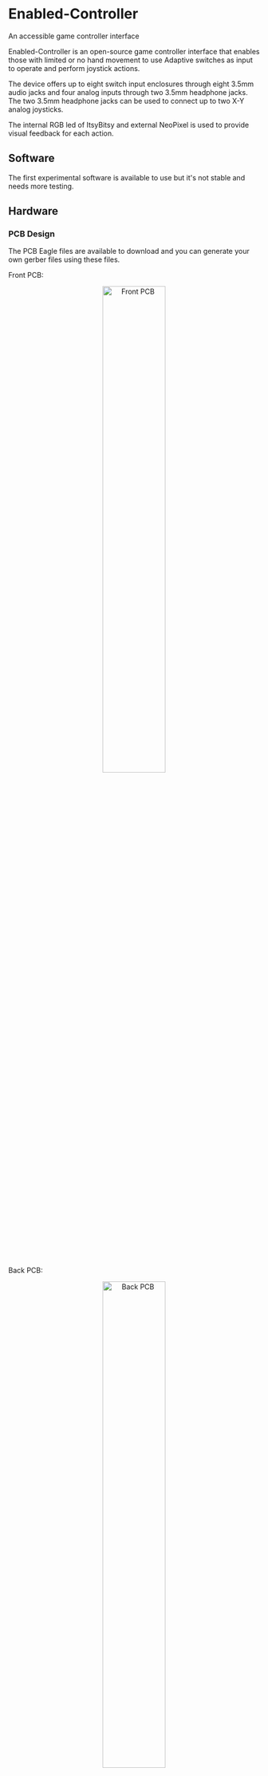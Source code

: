 # Enabled-Controller
An accessible game controller interface

Enabled-Controller is an open-source game controller interface that enables those with limited or no hand movement to use Adaptive switches as input to operate and perform joystick actions.

The device offers up to eight switch input enclosures through eight 3.5mm audio jacks and four analog inputs through two 3.5mm headphone jacks. The two 3.5mm headphone jacks can be used to connect up to two X-Y analog joysticks.

The internal RGB led of ItsyBitsy and external NeoPixel is used to provide visual feedback for each action.

## Software

The first experimental software is available to use but it's not stable and needs more testing.

## Hardware 

### PCB Design 

The PCB Eagle files are available to download and you can generate your own gerber files using these files.

Front PCB:
<p align="center">
<img align="center" src="https://raw.githubusercontent.com/milador/Enabled-Controller/master/Resources/enabled_controller_pcb_front.jpg" width="50%" height="50%" alt="Front PCB"/>
</p>

Back PCB:
<p align="center">
<img align="center" src="https://raw.githubusercontent.com/milador/Enabled-Controller/master/Resources/enabled_controller_pcb_back.jpg" width="50%" height="50%" alt="Back PCB"/>
</p>

Assembled:
<p align="center">
<img align="center" src="https://github.com/milador/Enabled-Controller/blob/master/Resources/enabled_controller_assembled.jpg" width="50%" height="50%" alt="Assembled PCB"/>
</p>

### Enclosure

Under Construction 
